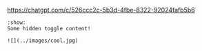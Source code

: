 

https://chatgpt.com/c/526ccc2c-5b3d-4fbe-8322-92024fafb5b6

```{toggle} Click the button to reveal!
:show:
Some hidden toggle content!

![](../images/cool.jpg)
```
